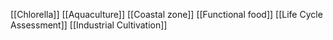 [[Chlorella]]
[[Aquaculture]]
[[Coastal zone]]
[[Functional food]]
[[Life Cycle Assessment]]
[[Industrial Cultivation]]
